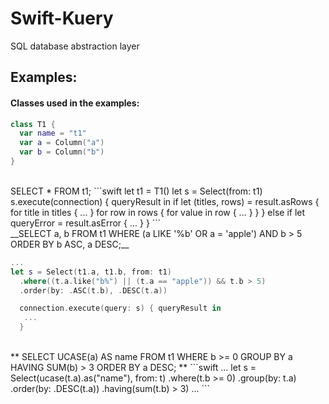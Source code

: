 # Swift-Kuery
SQL database abstraction layer

## Examples:
#### Classes used in the examples:
```swift
class T1 {
  var name = "t1"
  var a = Column("a")
  var b = Column("b")
}
```
<br>
SELECT * FROM t1;
```swift
let t1 = T1()
let s = Select(from: t1)
s.execute(connection) { queryResult in
  if let (titles, rows) = result.asRows {
    for title in titles {
      ...
    }
    for row in rows {
      for value in row {
        ...
      }
    }
  }
  else if let queryError = result.asError {
    ...
  }
}
```

<br>                                                      
__SELECT a, b FROM t1      
   WHERE (a LIKE '%b' OR a = 'apple') AND b > 5  
   ORDER BY b ASC, a DESC;__

```swift
...
let s = Select(t1.a, t1.b, from: t1)
  .where((t.a.like("b%") || (t.a == "apple")) && t.b > 5)
  .order(by: .ASC(t.b), .DESC(t.a))

  connection.execute(query: s) { queryResult in
   ...
  }
```

<br>
** SELECT UCASE(a) AS name FROM t1    
 WHERE b >= 0         
 GROUP BY a         
 HAVING SUM(b) > 3        
 ORDER BY a DESC; **
```swift
...
let s = Select(ucase(t.a).as("name"), from: t)
  .where(t.b >= 0)
  .group(by: t.a)
  .order(by: .DESC(t.a))
  .having(sum(t.b) > 3)
...
```
